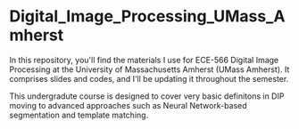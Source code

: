 # Digital_Image_Processing_UMass_Amherst
In this repository, you'll find the materials I use for ECE-566 Digital Image Processing at the University of Massachusetts Amherst (UMass Amherst). It comprises slides and codes, and I'll be updating it throughout the semester.

This undergradute course is designed to cover very basic definitons in DIP moving to advanced approaches such as Neural Network-based segmentation and template matching.
